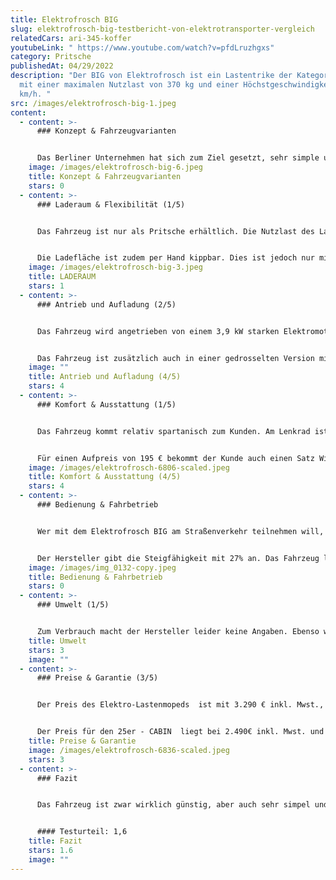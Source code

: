 ```yaml
---
title: Elektrofrosch BIG
slug: elektrofrosch-big-testbericht-von-elektrotransporter-vergleich
relatedCars: ari-345-koffer
youtubeLink: " https://www.youtube.com/watch?v=pfdLruzhgxs"
category: Pritsche
publishedAt: 04/29/2022
description: "Der BIG von Elektrofrosch ist ein Lastentrike der Kategorie L2e
  mit einer maximalen Nutzlast von 370 kg und einer Höchstgeschwindigkeit von 42
  km/h. "
src: /images/elektrofrosch-big-1.jpeg
content:
  - content: >-
      ### Konzept & Fahrzeugvarianten


      Das Berliner Unternehmen hat sich zum Ziel gesetzt, sehr simple und somit auch günstige Fahrzeuge für jedermann anzubieten. Der Elektrofrosch BIG ist einer von mehreren Elektro-Kleintransportern des Unternehmens. Das Lastentrike ist so simpel wie möglich gehalten und verfügt über einen  Sitzplatz. Möchte eine zweite Person mitfahren, kann eine zusätzliche Sitzbank an der Rückwand der Pritsche nach unten geklappt werden. Diese Sitzmöglichkeit ist jedoch nicht im öffentlichen Straßenverkehr zulässig. Beim BIG handelt es sich zusätzlich um eine Erweiterung des Elektrofrosch Basis-Fahrzeugs. Der BIG verfügt so im Gegensatz zum Basisfahrzeug über eine rund 1,80 m hohe Fahrerkabine.
    image: /images/elektrofrosch-big-6.jpeg
    title: Konzept & Fahrzeugvarianten
    stars: 0
  - content: >-
      ### Laderaum & Flexibilität (1/5)


      Das Fahrzeug ist nur als Pritsche erhältlich. Die Nutzlast des Lastenmopeds liegt offiziell bei 370 Kilogramm, laut Hersteller seien jedoch auch bis zu 500 Kilogramm machbar. Die Ladefläche der Pritsche ist schätzungsweise zwischen 1,70- 1,80 m lang und 1,28 m breit. Die Höhe des Aufbaus beträgt 1,41m. Zur Bordwandhöhe findet sich keine Angabe. Wir schätzen aber diese liegt wie bei vergleichbaren Fahrzeugen bei 25-30 cm. Die 3 seitlichen Bordwände können zudem alle nach unten geklappt werden. Dies ermöglicht mehr Staufläche und so können auch sperrige Gegenstände transportiert werden. 


      Die Ladefläche ist zudem per Hand kippbar. Dies ist jedoch nur mit leichtem Materialien wie beispielsweise Grünschnitt möglich. Wer Bauschutt abkippen möchte, wird sicherlich seine Probleme bekommen.
    image: /images/elektrofrosch-big-3.jpeg
    title: LADERAUM
    stars: 1
  - content: >-
      ### Antrieb und Aufladung (2/5)


      Das Fahrzeug wird angetrieben von einem 3,9 kW starken Elektromotor. Die Höchstgeschwindigkeit des Trikes liegt bei 42 km/h und die maximale Reichweite beträgt laut Hersteller 60 km. Die 72-V-Batterie, lädt an einer Haushaltssteckdose in 7 Stunden. Mit einem Typ2-Adapter lässt sich das Fahrzeug  ebenso an einer Ladesäule aufladen. 


      Das Fahrzeug ist zusätzlich auch in einer gedrosselten Version mit 25 km/h Höchstgeschwindigkeit als 25er CABIN erhältlich.
    image: ""
    title: Antrieb und Aufladung (4/5)
    stars: 4
  - content: >-
      ### Komfort & Ausstattung (1/5)


      Das Fahrzeug kommt relativ spartanisch zum Kunden. Am Lenkrad ist ein simpler digitaler Tacho verbaut. Gebremst wird das Fahrzeug vorne durch eine hydraulische Bremse und hinten durch eine Feststell-Bremse. Das Fahrzeug lässt sich zusätzlich durch ein Hybrid-Modul für 990€ Aufpreis erweitern. Hier sorgt ein  benzinbetriebener Generator für mehr Reichweite und Leistungssteigerung.  


      Für einen Aufpreis von 195 € bekommt der Kunde auch einen Satz Winterreifen zum Fahrzeug. Ebenso ist ein Planenaufbau für 199 € Aufpreis erhältlich.
    image: /images/elektrofrosch-6806-scaled.jpeg
    title: Komfort & Ausstattung (4/5)
    stars: 4
  - content: >-
      ### Bedienung & Fahrbetrieb


      Wer mit dem Elektrofrosch BIG am Straßenverkehr teilnehmen will, muss trotz des Kabinen-Daches einen Helm tragen, da kein Sicherheitsgurt verbaut ist. 


      Der Hersteller gibt die Steigfähigkeit mit 27% an. Das Fahrzeug lässt sich demnach auch im bergigen Gelände einsetzen. Zusätzlich bietet das Lastenmoped eine kleinen Stauraum unter der Sitzfläche für beispielsweise Werkzeug.
    image: /images/img_0132-copy.jpeg
    title: Bedienung & Fahrbetrieb
    stars: 0
  - content: >-
      ### Umwelt (1/5)


      Zum Verbrauch macht der Hersteller leider keine Angaben. Ebenso wenig zur Kapazität der Batterie.
    title: Umwelt
    stars: 3
    image: ""
  - content: >-
      ### Preise & Garantie (3/5)


      Der Preis des Elektro-Lastenmopeds  ist mit 3.290 € inkl. Mwst., zzgl. Versand wirklich niedrig. Zieht man die Mehrwertsteuer ab, kostet der BIG sogar nur 2.664,90 €.  Die gibt Elektrofrosch mit 3-6 Monate an. Zur Garantie auf Fahrzeug und Batterie macht der Hersteller leider keine Angabe. 


      Der Preis für den 25er - CABIN  liegt bei 2.490€ inkl. Mwst. und ohne Kabine bei 2.390€ inkl. Mwst. Das Basisfahrzeug des Lastenmopeds ohne Kabine kostet 3.190 € inkl. Mehrwertsteuer.
    title: Preise & Garantie
    image: /images/elektrofrosch-6836-scaled.jpeg
    stars: 3
  - content: >-
      ### Fazit


      Das Fahrzeug ist zwar wirklich günstig, aber auch sehr simpel und spartanisch ausgestattet. Leider macht der Händler wenig Angaben zu technischen Daten des Fahrzeugs. Das Lastentrike  eignet sich wohl am besten für den Einsatz auf Privatgelände oder auf dem Land. Möglich Einsatzfelder des Fahrzeugs sind Landwirtschafts-, Bau- oder Handwerksbetriebe. Für Lieferdienste im urbanen Raum eignet sich die Pritsche weniger.


      #### Testurteil: 1,6
    title: Fazit
    stars: 1.6
    image: ""
---
```


